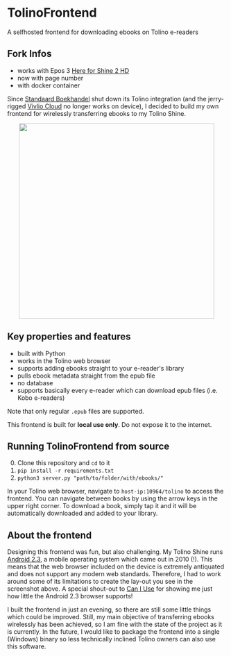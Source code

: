 # TolinoFrontend
A selfhosted frontend for downloading ebooks on Tolino e-readers

## Fork Infos
- works with Epos 3 [Here for Shine 2 HD](https://github.com/DieSteinhose/TolinoFrontend/tree/shine2hd)
- now with page number
- with docker container

Since [Standaard Boekhandel](https://www.standaardboekhandel.be/) shut down its Tolino integration (and the jerry-rigged [Vivlio Cloud](https://www.standaardboekhandel.be/vivlio-e-readers/cloud) no longer works on device), I decided to build my own frontend for wirelessly transferring ebooks to my Tolino Shine.

<p align="center">
<img src="https://user-images.githubusercontent.com/84721952/178437501-3a5295ed-bfae-4233-b5bf-f61acd63967e.png" width="450px" height="">
</p>

## Key properties and features

* built with Python
* works in the Tolino web browser
* supports adding ebooks straight to your e-reader's library
* pulls ebook metadata straight from the epub file
* no database
* supports basically every e-reader which can download epub files (i.e. Kobo e-readers)

Note that only regular `.epub` files are supported.

This frontend is built for **local use only**. Do not expose it to the internet.

## Running TolinoFrontend from source

0. Clone this repository and `cd` to it
1. `pip install -r requirements.txt`
2. `python3 server.py "path/to/folder/with/ebooks/"`

In your Tolino web browser, navigate to `host-ip:10964/tolino` to access the frontend. You can navigate between books by using the arrow keys in the upper right corner. To download a book, simply tap it and it will be automatically downloaded and added to your library.

## About the frontend

Designing this frontend was fun, but also challenging. My Tolino Shine runs [Android 2.3](https://en.wikipedia.org/wiki/Android_Gingerbread), a mobile operating system which came out in 2010 (!). This means that the web browser included on the device is extremely antiquated and does not support any modern web standards. Therefore, I had to work around some of its limitations to create the lay-out you see in the screenshot above. A special shout-out to [Can I Use](http://caniuse.com/) for showing me just how little the Android 2.3 browser supports!

I built the frontend in just an evening, so there are still some little things which could be improved. Still, my main objective of transferring ebooks wirelessly has been achieved, so I am fine with the state of the project as it is currently. In the future, I would like to package the frontend into a single (Windows) binary so less technically inclined Tolino owners can also use this software.